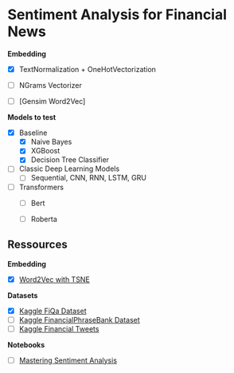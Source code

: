 # Sentiment Analysis for Financial News


**Embedding**

- [X] TextNormalization + OneHotVectorization
- [ ] NGrams Vectorizer
- [ ] [Gensim Word2Vec]


**Models to test**

- [X] Baseline
    - [X] Naive Bayes
    - [X] XGBoost
    - [X] Decision Tree Classifier
- [ ] Classic Deep Learning Models
    - [ ] Sequential, CNN, RNN, LSTM, GRU
- [ ] Transformers
    - [ ] Bert
    - [ ] Roberta


## Ressources

**Embedding**

- [X] [Word2Vec with TSNE](https://medium.com/swlh/word-embedding-word2vec-with-genism-nltk-and-t-sne-visualization-43eae8ab3e2e)

**Datasets**

- [X] [Kaggle FiQa Dataset](https://www.kaggle.com/datasets/sbhatti/financial-sentiment-analysis)
- [ ] [Kaggle FinancialPhraseBank Dataset](https://www.kaggle.com/datasets/ankurzing/sentiment-analysis-for-financial-news)
- [ ] [Kaggle Financial Tweets](https://www.kaggle.com/datasets/vivekrathi055/sentiment-analysis-on-financial-tweets)

**Notebooks**

- [ ] [Mastering Sentiment Analysis](https://www.kaggle.com/code/magedmahmoud/mastering-sentiment-analysis)
